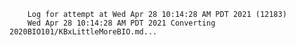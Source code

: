         Log for attempt at Wed Apr 28 10:14:28 AM PDT 2021 (12183)
        Wed Apr 28 10:14:28 AM PDT 2021 Converting 2020BIO101/KBxLittleMoreBIO.md...

